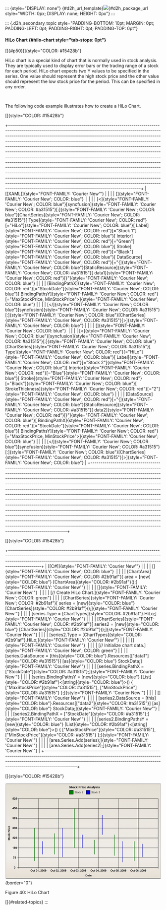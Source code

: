 ::: {style="DISPLAY: none"}
[](ms-xhelp:///?Id=d2h_url_template){#d2h_url_template}![](!package_url!){#d2h_package_url style="WIDTH: 0px; DISPLAY: none; HEIGHT: 0px"}
:::

::: {.d2h_secondary_topic style="PADDING-BOTTOM: 10pt; MARGIN: 0pt; PADDING-LEFT: 0pt; PADDING-RIGHT: 0pt; PADDING-TOP: 0pt"}
#### HiLo Chart {#hilo-chart style="tab-stops: 0pt"}

[]{#p50}[]{style="COLOR: #15428b"} 

HiLo chart is a special kind of chart that is normally used in stock analysis. They are typically used to display error bars or the trading range of a stock for each period. HiLo chart expects two Y values to be specified in the series. One value should represent the high stock price and the other value should represent the low stock price for the period. This can be specified in any order.

 

The following code example illustrates how to create a HiLo Chart.

[]{style="COLOR: #15428b"} 

+------------------------------------------------------------------------------------------------------------------------------------------------------------------------------------------------------------------------------------------------------------------------------------------------------------------------------------------------------------------------------------------------------------------------------------------------------------------------------------------------------------------------------------------------------------------------------------------------------------------------------------------------------------------------------------------------------------------------------------------------------------------------------------------------------------------------------------------------------------------------------------------------------------------------------------------------------------------------------------------------------------------------------------------+
| [\[XAML\]]{style="FONT-FAMILY: 'Courier New'"}                                                                                                                                                                                                                                                                                                                                                                                                                                                                                                                                                                                                                                                                                                                                                                                                                                                                                                                                                                                           |
|                                                                                                                                                                                                                                                                                                                                                                                                                                                                                                                                                                                                                                                                                                                                                                                                                                                                                                                                                                                                                                          |
| []{style="FONT-FAMILY: 'Courier New'; COLOR: blue"}                                                                                                                                                                                                                                                                                                                                                                                                                                                                                                                                                                                                                                                                                                                                                                                                                                                                                                                                                                                      |
|                                                                                                                                                                                                                                                                                                                                                                                                                                                                                                                                                                                                                                                                                                                                                                                                                                                                                                                                                                                                                                          |
| [\<]{style="FONT-FAMILY: 'Courier New'; COLOR: blue"}[syncfusion]{style="FONT-FAMILY: 'Courier New'; COLOR: #a31515"}[:]{style="FONT-FAMILY: 'Courier New'; COLOR: blue"}[ChartSeries]{style="FONT-FAMILY: 'Courier New'; COLOR: #a31515"}[ Type]{style="FONT-FAMILY: 'Courier New'; COLOR: red"}[=\"HiLo\"]{style="FONT-FAMILY: 'Courier New'; COLOR: blue"}[ Label]{style="FONT-FAMILY: 'Courier New'; COLOR: red"}[=\"Stock 1\"]{style="FONT-FAMILY: 'Courier New'; COLOR: blue"}[ Interior]{style="FONT-FAMILY: 'Courier New'; COLOR: red"}[=\"Green\"]{style="FONT-FAMILY: 'Courier New'; COLOR: blue"}[ Stroke]{style="FONT-FAMILY: 'Courier New'; COLOR: red"}[=\"Black\"]{style="FONT-FAMILY: 'Courier New'; COLOR: blue"}[ DataSource]{style="FONT-FAMILY: 'Courier New'; COLOR: red"}[=\"{]{style="FONT-FAMILY: 'Courier New'; COLOR: blue"}[StaticResource]{style="FONT-FAMILY: 'Courier New'; COLOR: #a31515"}[ data1]{style="FONT-FAMILY: 'Courier New'; COLOR: red"}[}\"]{style="FONT-FAMILY: 'Courier New'; COLOR: blue"} |
|                                                                                                                                                                                                                                                                                                                                                                                                                                                                                                                                                                                                                                                                                                                                                                                                                                                                                                                                                                                                                                          |
| [BindingPathX]{style="FONT-FAMILY: 'Courier New'; COLOR: red"}[=\"StockDate\"]{style="FONT-FAMILY: 'Courier New'; COLOR: blue"}[ BindingPathsY]{style="FONT-FAMILY: 'Courier New'; COLOR: red"}[=\"MaxStockPrice, MinStockPrice\"\>]{style="FONT-FAMILY: 'Courier New'; COLOR: blue"}                                                                                                                                                                                                                                                                                                                                                                                                                                                                                                                                                                                                                                                                                                                                                    |
|                                                                                                                                                                                                                                                                                                                                                                                                                                                                                                                                                                                                                                                                                                                                                                                                                                                                                                                                                                                                                                          |
| [\</]{style="FONT-FAMILY: 'Courier New'; COLOR: blue"}[syncfusion]{style="FONT-FAMILY: 'Courier New'; COLOR: #a31515"}[:]{style="FONT-FAMILY: 'Courier New'; COLOR: blue"}[ChartSeries]{style="FONT-FAMILY: 'Courier New'; COLOR: #a31515"}[\>]{style="FONT-FAMILY: 'Courier New'; COLOR: blue"}                                                                                                                                                                                                                                                                                                                                                                                                                                                                                                                                                                                                                                                                                                                                         |
|                                                                                                                                                                                                                                                                                                                                                                                                                                                                                                                                                                                                                                                                                                                                                                                                                                                                                                                                                                                                                                          |
| []{style="FONT-FAMILY: 'Courier New'; COLOR: blue"}                                                                                                                                                                                                                                                                                                                                                                                                                                                                                                                                                                                                                                                                                                                                                                                                                                                                                                                                                                                      |
|                                                                                                                                                                                                                                                                                                                                                                                                                                                                                                                                                                                                                                                                                                                                                                                                                                                                                                                                                                                                                                          |
| [\<]{style="FONT-FAMILY: 'Courier New'; COLOR: blue"}[syncfusion]{style="FONT-FAMILY: 'Courier New'; COLOR: #a31515"}[:]{style="FONT-FAMILY: 'Courier New'; COLOR: blue"}[ChartSeries]{style="FONT-FAMILY: 'Courier New'; COLOR: #a31515"}[ Type]{style="FONT-FAMILY: 'Courier New'; COLOR: red"}[=\"HiLo\"]{style="FONT-FAMILY: 'Courier New'; COLOR: blue"}[ Label]{style="FONT-FAMILY: 'Courier New'; COLOR: red"}[=\"Stock 2\"]{style="FONT-FAMILY: 'Courier New'; COLOR: blue"}[ Interior]{style="FONT-FAMILY: 'Courier New'; COLOR: red"}[=\"Blue\"]{style="FONT-FAMILY: 'Courier New'; COLOR: blue"}[ Stroke]{style="FONT-FAMILY: 'Courier New'; COLOR: red"}[=\"Black\"]{style="FONT-FAMILY: 'Courier New'; COLOR: blue"}[ StrokeThickness]{style="FONT-FAMILY: 'Courier New'; COLOR: red"}[=\"2\"]{style="FONT-FAMILY: 'Courier New'; COLOR: blue"}                                                                                                                                                                             |
|                                                                                                                                                                                                                                                                                                                                                                                                                                                                                                                                                                                                                                                                                                                                                                                                                                                                                                                                                                                                                                          |
| [DataSource]{style="FONT-FAMILY: 'Courier New'; COLOR: red"}[=\"{]{style="FONT-FAMILY: 'Courier New'; COLOR: blue"}[StaticResource]{style="FONT-FAMILY: 'Courier New'; COLOR: #a31515"}[ data2]{style="FONT-FAMILY: 'Courier New'; COLOR: red"}[}\"]{style="FONT-FAMILY: 'Courier New'; COLOR: blue"}[ BindingPathX]{style="FONT-FAMILY: 'Courier New'; COLOR: red"}[=\"StockDate\"]{style="FONT-FAMILY: 'Courier New'; COLOR: blue"}[ BindingPathsY]{style="FONT-FAMILY: 'Courier New'; COLOR: red"}[=\"MaxStockPrice, MinStockPrice\"\>]{style="FONT-FAMILY: 'Courier New'; COLOR: blue"}                                                                                                                                                                                                                                                                                                                                                                                                                                              |
|                                                                                                                                                                                                                                                                                                                                                                                                                                                                                                                                                                                                                                                                                                                                                                                                                                                                                                                                                                                                                                          |
| [\</]{style="FONT-FAMILY: 'Courier New'; COLOR: blue"}[syncfusion]{style="FONT-FAMILY: 'Courier New'; COLOR: #a31515"}[:]{style="FONT-FAMILY: 'Courier New'; COLOR: blue"}[ChartSeries]{style="FONT-FAMILY: 'Courier New'; COLOR: #a31515"}[\>]{style="FONT-FAMILY: 'Courier New'; COLOR: blue"}                                                                                                                                                                                                                                                                                                                                                                                                                                                                                                                                                                                                                                                                                                                                         |
+------------------------------------------------------------------------------------------------------------------------------------------------------------------------------------------------------------------------------------------------------------------------------------------------------------------------------------------------------------------------------------------------------------------------------------------------------------------------------------------------------------------------------------------------------------------------------------------------------------------------------------------------------------------------------------------------------------------------------------------------------------------------------------------------------------------------------------------------------------------------------------------------------------------------------------------------------------------------------------------------------------------------------------------+

[]{style="COLOR: #15428b"} 

+----------------------------------------------------------------------------------------------------------------------------------------------------------------------------------------------------------------------------------------------------------+
| [\[C#\]]{style="FONT-FAMILY: 'Courier New'"}                                                                                                                                                                                                             |
|                                                                                                                                                                                                                                                          |
| []{style="FONT-FAMILY: 'Courier New'; COLOR: blue"}                                                                                                                                                                                                      |
|                                                                                                                                                                                                                                                          |
| [ChartArea]{style="FONT-FAMILY: 'Courier New'; COLOR: #2b91af"}[ area = [new]{style="COLOR: blue"} [ChartArea]{style="COLOR: #2b91af"}();]{style="FONT-FAMILY: 'Courier New'"}                                                                           |
|                                                                                                                                                                                                                                                          |
| []{style="FONT-FAMILY: 'Courier New'"}                                                                                                                                                                                                                   |
|                                                                                                                                                                                                                                                          |
| [// Create HiLo Chart.]{style="FONT-FAMILY: 'Courier New'; COLOR: green"}                                                                                                                                                                                |
|                                                                                                                                                                                                                                                          |
| [ChartSeries]{style="FONT-FAMILY: 'Courier New'; COLOR: #2b91af"}[ series = [new]{style="COLOR: blue"} [ChartSeries]{style="COLOR: #2b91af"}();]{style="FONT-FAMILY: 'Courier New'"}                                                                     |
|                                                                                                                                                                                                                                                          |
| [series.Type = [ChartTypes]{style="COLOR: #2b91af"}.HiLo;]{style="FONT-FAMILY: 'Courier New'"}                                                                                                                                                           |
|                                                                                                                                                                                                                                                          |
| [ChartSeries]{style="FONT-FAMILY: 'Courier New'; COLOR: #2b91af"}[ series2 = [new]{style="COLOR: blue"} [ChartSeries]{style="COLOR: #2b91af"}();]{style="FONT-FAMILY: 'Courier New'"}                                                                    |
|                                                                                                                                                                                                                                                          |
| [series2.Type = [ChartTypes]{style="COLOR: #2b91af"}.HiLo;]{style="FONT-FAMILY: 'Courier New'"}                                                                                                                                                          |
|                                                                                                                                                                                                                                                          |
| []{style="FONT-FAMILY: 'Courier New'"}                                                                                                                                                                                                                   |
|                                                                                                                                                                                                                                                          |
| [// Initialize chart data.]{style="FONT-FAMILY: 'Courier New'; COLOR: green"}                                                                                                                                                                            |
|                                                                                                                                                                                                                                                          |
| [series.DataSource = [this]{style="COLOR: blue"}.Resources\[[\"data1\"]{style="COLOR: #a31515"}\] [as]{style="COLOR: blue"} StockData;]{style="FONT-FAMILY: 'Courier New'"}                                                                              |
|                                                                                                                                                                                                                                                          |
| [series.BindingPathX = [\"StockDate\"]{style="COLOR: #a31515"};]{style="FONT-FAMILY: 'Courier New'"}                                                                                                                                                     |
|                                                                                                                                                                                                                                                          |
| [series.BindingPathsY = [new]{style="COLOR: blue"} [List]{style="COLOR: #2b91af"}\<[string]{style="COLOR: blue"}\>() { [\"MaxStockPrice\"]{style="COLOR: #a31515"}, [\"MinStockPrice\"]{style="COLOR: #a31515"} };]{style="FONT-FAMILY: 'Courier New'"}  |
|                                                                                                                                                                                                                                                          |
| []{style="FONT-FAMILY: 'Courier New'"}                                                                                                                                                                                                                   |
|                                                                                                                                                                                                                                                          |
| [series2.DataSource = [this]{style="COLOR: blue"}.Resources\[[\"data2\"]{style="COLOR: #a31515"}\] [as]{style="COLOR: blue"} StockData;]{style="FONT-FAMILY: 'Courier New'"}                                                                             |
|                                                                                                                                                                                                                                                          |
| [series2.BindingPathX = [\"StockDate\"]{style="COLOR: #a31515"};]{style="FONT-FAMILY: 'Courier New'"}                                                                                                                                                    |
|                                                                                                                                                                                                                                                          |
| [series2.BindingPathsY = [new]{style="COLOR: blue"} [List]{style="COLOR: #2b91af"}\<[string]{style="COLOR: blue"}\>() { [\"MaxStockPrice\"]{style="COLOR: #a31515"}, [\"MinStockPrice\"]{style="COLOR: #a31515"} };]{style="FONT-FAMILY: 'Courier New'"} |
|                                                                                                                                                                                                                                                          |
| [area.Series.Add(series);]{style="FONT-FAMILY: 'Courier New'"}                                                                                                                                                                                           |
|                                                                                                                                                                                                                                                          |
| [area.Series.Add(series2);]{style="FONT-FAMILY: 'Courier New'"}                                                                                                                                                                                          |
+----------------------------------------------------------------------------------------------------------------------------------------------------------------------------------------------------------------------------------------------------------+

[]{style="COLOR: #15428b"} 

![](ImagesExt/image59_47.png){border="0"}

Figure 40: HiLo Chart

[]{#related-topics}
:::

